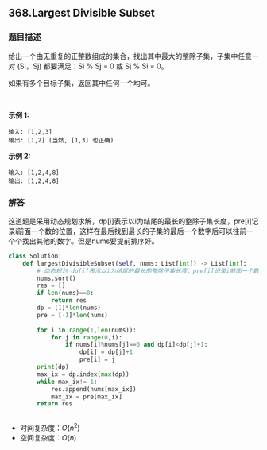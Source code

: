 ## 368.Largest Divisible Subset

### 题目描述

给出一个由无重复的正整数组成的集合，找出其中最大的整除子集，子集中任意一对 (Si，Sj) 都要满足：Si % Sj = 0 或 Sj % Si = 0。

如果有多个目标子集，返回其中任何一个均可。

 

**示例 1:**

```
输入: [1,2,3]
输出: [1,2] (当然, [1,3] 也正确)
```


**示例 2:**

```
输入: [1,2,4,8]
输出: [1,2,4,8]
```



### 解答

​	这道题是采用动态规划求解，dp[i]表示以i为结尾的最长的整除子集长度，pre[i]记录i前面一个数的位置，这样在最后找到最长的子集的最后一个数字后可以往前一个个找出其他的数字。但是nums要提前排序好。

```python
class Solution:
    def largestDivisibleSubset(self, nums: List[int]) -> List[int]:
        # 动态规划 dp[i]表示以i为结尾的最长的整除子集长度，pre[i]记录i前面一个数的位置
        nums.sort()
        res = []
        if len(nums)==0:
            return res
        dp = [1]*len(nums)
        pre = [-1]*len(nums)
        
        for i in range(1,len(nums)):
            for j in range(0,i):
                if nums[i]%nums[j]==0 and dp[i]<dp[j]+1:
                    dp[i] = dp[j]+1
                    pre[i] = j
        print(dp)
        max_ix = dp.index(max(dp))
        while max_ix!=-1:
            res.append(nums[max_ix])
            max_ix = pre[max_ix]
        return res
        
```

- 时间复杂度：$O(n^2)$
- 空间复杂度：$O(n)$ 

